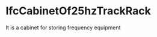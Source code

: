 IfcCabinetOf25hzTrackRack
=========================
It is a cabinet for storing frequency equipment


